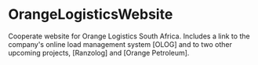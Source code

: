 # OrangeLogisticsWebsite
Cooperate website for Orange Logistics South Africa. 
Includes a link to the company's online load management system [OLOG] and to two other upcoming projects, [Ranzolog] and [Orange Petroleum].